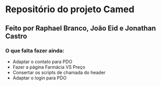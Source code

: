 # Repositório do projeto Camed
## Feito por Raphael Branco, João Eid e Jonathan Castro
### O que falta fazer ainda:
<ul>
  <li>Adaptar o contato para PDO</li>
  <li>Fazer a página Farmácia VS Preço</li>
  <li>Consertar os scripts de chamada do header</li>
  <li>Adaptar o login para PDO</li>
</ul>

